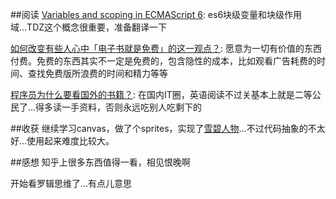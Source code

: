 ##阅读
[Variables and scoping in ECMAScript 6](http://www.2ality.com/2015/02/es6-scoping.html): es6块级变量和块级作用域...TDZ这个概念很重要，准备翻译一下

[如何改变有些人心中「电子书就是免费」的这一观点？](http://www.zhihu.com/question/28179451/answer/39731319): 愿意为一切有价值的东西付费。免费的东西其实不一定是免费的，包含隐性的成本，比如观看广告耗费的时间、查找免费版所浪费的时间和精力等等

[程序员为什么要看国外的书籍？](http://www.zhihu.com/question/28164670/answer/39787422): 在国内IT圈，英语阅读不过关基本上就是二等公民了...得多读一手资料，否则永远吃别人吃剩下的

##收获
继续学习canvas，做了个sprites，实现了[雪碧人物](http://lingyucoder.github.io/learn-canvas/sprites/sprites.html)...不过代码抽象的不太好...使用起来难度比较大。

##感想
知乎上很多东西值得一看，相见恨晚啊

开始看罗辑思维了...有点儿意思
